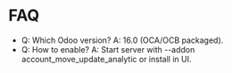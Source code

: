 # FAQ

- Q: Which Odoo version? A: 16.0 (OCA/OCB packaged).
- Q: How to enable? A: Start server with --addon account_move_update_analytic or install in UI.
